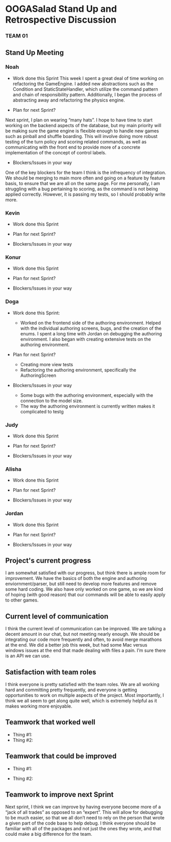 # OOGASalad Stand Up and Retrospective Discussion

### TEAM 01

## Stand Up Meeting

### Noah

* Work done this Sprint
  This week I spent a great deal of time working on refactoring the GameEngine. I added new
  abstractions such as the Condition and StaticStateHandler, which utilize the command pattern and
  chain of responsibility pattern. Additionally, I began the process of abstracting away and
  refactoring the physics engine.

* Plan for next Sprint?

Next sprint, I plan on wearing “many hats”. I hope to have time to start working on the backend
aspects of the database, but my main priority will be making sure the game engine is flexible enough
to handle new games such as pinball and shuffle boarding. This will involve doing more robust
testing of the turn policy and scoring related commands, as well as communicating with the front end
to provide more of a concrete implementation of the concept of control labels.

* Blockers/Issues in your way

One of the key blockers for the team I think is the infrequency of integration. We should be merging
to main more often and going on a feature by feature basis, to ensure that we are all on the same
page. For me personally, I am struggling with a bug pertaining to scoring, as the command is not
being applied correctly. However, it is passing my tests, so I should probably write more.

### Kevin

* Work done this Sprint

* Plan for next Sprint?

* Blockers/Issues in your way

### Konur

* Work done this Sprint

* Plan for next Sprint?

* Blockers/Issues in your way

### Doga

* Work done this Sprint:
  * Worked on the frontend side of the authoring environment. Helped with the individual authoring screens,
  bugs, and the creation of the enums. I spent a long time with Jordan on debugging the authoring environment.
  I also began with creating extensive tests on the authoring environment.

* Plan for next Sprint?
  * Creating more view tests
  * Refactoring the authoring environment, specifically the AuthoringScreen

* Blockers/Issues in your way
  * Some bugs with the authoring environment, especially with the connection to the model size.
  * The way the authoring environment is currently written makes it complicated to testg

### Judy

* Work done this Sprint

* Plan for next Sprint?

* Blockers/Issues in your way

### Alisha

* Work done this Sprint

* Plan for next Sprint?

* Blockers/Issues in your way

### Jordan

* Work done this Sprint

* Plan for next Sprint?

* Blockers/Issues in your way


## Project's current progress

I am somewhat satisfied with our progress, but think there is ample room for improvement. We have
the basics of both the engine and authoring enviornment/parser, but still need to develop more
features and remove some hard coding. We also have only worked on one game, so we are kind of
hoping (with good reason) that our commands will be able to easily apply to other games.

## Current level of communication

I think the current level of communication can be improved. We are talking a decent amount in our
chat, but not meeting nearly enough. We should be integrating our code more frequently and often, to
avoid merge marathons at the end. We did a better job this week, but had some Mac versus windows
issues at the end that made dealing with files a pain. I’m sure there is an API we can use.

## Satisfaction with team roles

I think everyone is pretty satisfied with the team roles. We are all working hard and committing
pretty frequently, and everyone is getting opportunities to work on multiple aspects of the project.
Most importantly, I think we all seem to get along quite well, which is extremely helpful as it
makes working more enjoyable.

## Teamwork that worked well

* Thing #1:
* Thing #2:

## Teamwork that could be improved

* Thing #1:

* Thing #2:

## Teamwork to improve next Sprint

Next sprint, I think we can improve by having everyone become more of a “jack of all trades” as
opposed to an “expert”. This will allow for debugging to be much easier, so that we all don’t need
to rely on the person that wrote a given part of the code base to help debug. I think everyone
should be familiar with all of the packages and not just the ones they wrote, and that could make a
big difference for the team.